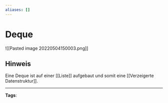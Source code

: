 ```yaml
---
aliases: []
---
```


# Deque

![[Pasted image 20220504150003.png]]

## Hinweis

Eine Deque ist auf einer [[Liste]] aufgebaut und somit eine [[Verzeigerte Datenstruktur]].

---

**Tags**:
